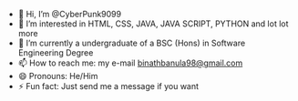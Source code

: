 - 👋 Hi, I’m @CyberPunk9099
- 👀 I’m interested in HTML, CSS, JAVA, JAVA SCRIPT, PYTHON and lot lot more
- 🌱 I’m currently a undergraduate of a BSC (Hons) in Software Engineering Degree
- 📫 How to reach me: my e-mail binathbanula98@gmail.com
- 😄 Pronouns: He/Him
- ⚡ Fun fact: Just send me a message if you want

<!---
CyberPunk9099/CyberPunk9099 is a ✨ special ✨ repository because its `README.md` (this file) appears on your GitHub profile.
You can click the Preview link to take a look at your changes.
--->
